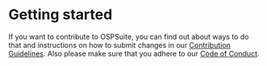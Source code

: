# Getting started

If you want to contribute to OSPSuite, you can find out about ways to do that and instructions on how to submit changes in our [Contribution Guidelines](https://github.com/Open-Systems-Pharmacology/Suite/blob/develop/CONTRIBUTING.md). Also please make sure that you adhere to our [Code of Conduct](https://github.com/Open-Systems-Pharmacology/Suite/blob/develop/CODE\_OF\_CONDUCT.md).
